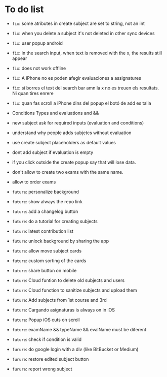 # To do list

- `fix`: some atributes in create subject are set to string, not an int
- `fix`: when you delete a subject it's not deleted in other sync devices
- `fix`: user popup android
- `fix`: in the search input, when text is removed with the x, the results still appear
- `fix`: does not work offline
- `fix`: A iPhone no es poden afegir evaluaciones a assignatures
- `fix`: si borres el text del search bar amn la x no es treuen els resultats. Ni quan tires enrere
- `fix`: quan fas scroll a iPhone dins del popup el botó de add es talla

- Conditions Types and evaluations and &&
- new subject ask for required inputs (evaluation and conditions)
- understand why people adds subjetcs without evaluation
- use create subject placeholders as default values
- dont add subject if evaluation is empty
- if you click outside the create popup say that will lose data.
- don't allow to create two exams with the same name.
- allow to order exams

- `future`: personalize background
- `future`: show always the repo link
- `future`: add a changelog button
- `future`: do a tutorial for creating subjects
- `future`: latest contribution list
- `future`: unlock background by sharing the app
- `future`: allow move subject cards
- `future`: custom sorting of the cards
- `future`: share button on mobile
- `future`: Cloud funtion to delete old subjects and users
- `future`: Cloud function to sanitize subjects and upload them
- `future`: Add subjects from 1st course and 3rd
- `future`: Cargando asignaturas is always on in iOS
- `future`: Popup iOS cuts on scroll
- `future`: examName && typeName && evalName must be diferent
- `future`: check if condition is valid
- `furure`: do google login with a div (like BitBucket or Medium)
- `furure`: restore edited subject button
- `furure`: report wrong subject
